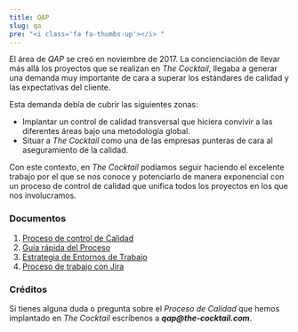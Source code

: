 ```yaml
---
title: QAP
slug: qa
pre: "<i class='fa fa-thumbs-up'></i> "
---
```


El área de _QAP_ se creó en noviembre de 2017. La concienciación de llevar más allá los proyectos que se realizan en _The Cocktail_, llegaba a generar una demanda muy importante de cara a superar los estándares de calidad y las expectativas del cliente.

Esta demanda debía de cubrir las siguientes zonas:

* Implantar un control de calidad transversal que hiciera convivir a las diferentes áreas bajo una metodología global.
* Situar a _The Cocktail_ como una de las empresas punteras de cara al aseguramiento de la calidad.

Con este contexto, en _The Cocktail_ podíamos seguir haciendo el excelente trabajo por el que se nos conoce y potenciarlo de manera exponencial con un proceso de control de calidad que unifica todos los proyectos en los que nos involucramos.

### Documentos

1. [Proceso de control de Calidad](1-qap)
2. [Guía rápida del Proceso](2-quick-guide)
3. [Estrategia de Entornos de Trabajo](3-work-environments-strategy)
4. [Proceso de trabajo con Jira](4-jira)

### Créditos

Si tienes alguna duda o pregunta sobre el _Proceso de Calidad_ que hemos implantado en _The Cocktail_ escríbenos a **_qap@the-cocktail.com_**.

